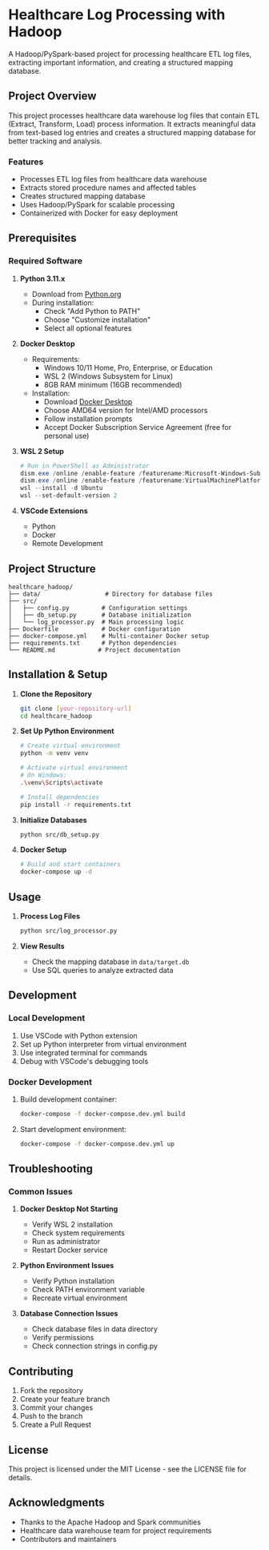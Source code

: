 # Healthcare Log Processing with Hadoop

A Hadoop/PySpark-based project for processing healthcare ETL log files, extracting important information, and creating a structured mapping database.

## Project Overview

This project processes healthcare data warehouse log files that contain ETL (Extract, Transform, Load) process information. It extracts meaningful data from text-based log entries and creates a structured mapping database for better tracking and analysis.

### Features
- Processes ETL log files from healthcare data warehouse
- Extracts stored procedure names and affected tables
- Creates structured mapping database
- Uses Hadoop/PySpark for scalable processing
- Containerized with Docker for easy deployment

## Prerequisites

### Required Software
1. **Python 3.11.x**
   - Download from [Python.org](https://www.python.org/downloads/)
   - During installation:
     - Check "Add Python to PATH"
     - Choose "Customize installation"
     - Select all optional features

2. **Docker Desktop**
   - Requirements:
     - Windows 10/11 Home, Pro, Enterprise, or Education
     - WSL 2 (Windows Subsystem for Linux)
     - 8GB RAM minimum (16GB recommended)
   - Installation:
     - Download [Docker Desktop](https://www.docker.com/products/docker-desktop/)
     - Choose AMD64 version for Intel/AMD processors
     - Follow installation prompts
     - Accept Docker Subscription Service Agreement (free for personal use)

3. **WSL 2 Setup**
   ```powershell
   # Run in PowerShell as Administrator
   dism.exe /online /enable-feature /featurename:Microsoft-Windows-Subsystem-Linux /all /norestart
   dism.exe /online /enable-feature /featurename:VirtualMachinePlatform /all /norestart
   wsl --install -d Ubuntu
   wsl --set-default-version 2
   ```

4. **VSCode Extensions**
   - Python
   - Docker
   - Remote Development

## Project Structure
```
healthcare_hadoop/
├── data/                  # Directory for database files
├── src/
│   ├── config.py         # Configuration settings
│   ├── db_setup.py       # Database initialization
│   └── log_processor.py  # Main processing logic
├── Dockerfile            # Docker configuration
├── docker-compose.yml    # Multi-container Docker setup
├── requirements.txt      # Python dependencies
└── README.md            # Project documentation
```

## Installation & Setup

1. **Clone the Repository**
   ```bash
   git clone [your-repository-url]
   cd healthcare_hadoop
   ```

2. **Set Up Python Environment**
   ```bash
   # Create virtual environment
   python -m venv venv
   
   # Activate virtual environment
   # On Windows:
   .\venv\Scripts\activate
   
   # Install dependencies
   pip install -r requirements.txt
   ```

3. **Initialize Databases**
   ```bash
   python src/db_setup.py
   ```

4. **Docker Setup**
   ```bash
   # Build and start containers
   docker-compose up -d
   ```

## Usage

1. **Process Log Files**
   ```bash
   python src/log_processor.py
   ```

2. **View Results**
   - Check the mapping database in `data/target.db`
   - Use SQL queries to analyze extracted data

## Development

### Local Development
1. Use VSCode with Python extension
2. Set up Python interpreter from virtual environment
3. Use integrated terminal for commands
4. Debug with VSCode's debugging tools

### Docker Development
1. Build development container:
   ```bash
   docker-compose -f docker-compose.dev.yml build
   ```
2. Start development environment:
   ```bash
   docker-compose -f docker-compose.dev.yml up
   ```

## Troubleshooting

### Common Issues

1. **Docker Desktop Not Starting**
   - Verify WSL 2 installation
   - Check system requirements
   - Run as administrator
   - Restart Docker service

2. **Python Environment Issues**
   - Verify Python installation
   - Check PATH environment variable
   - Recreate virtual environment

3. **Database Connection Issues**
   - Check database files in data directory
   - Verify permissions
   - Check connection strings in config.py

## Contributing

1. Fork the repository
2. Create your feature branch
3. Commit your changes
4. Push to the branch
5. Create a Pull Request

## License

This project is licensed under the MIT License - see the LICENSE file for details.

## Acknowledgments

- Thanks to the Apache Hadoop and Spark communities
- Healthcare data warehouse team for project requirements
- Contributors and maintainers
